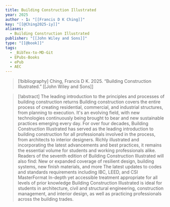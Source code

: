 ```yaml
---
title: Building Construction Illustrated
year: 2025
author - 1: "[[Francis D K Ching]]"
key: "[[@Ching2025-iy]]"
aliases:
  - Building Construction Illustrated
publisher: "[[John Wiley and Sons]]"
type: "[[@book]]"
tags:
  - _BibTex-to-MD-Git
  - EPubs-Books
  - ePub
  - AEC
---
```


> [!bibliography]
> Ching, Francis D K. 2025. “Building Construction Illustrated.” [[John Wiley and Sons]]

> [!abstract]
> The leading introduction to the principles and processes of building construction returns Building construction covers the entire process of creating residential, commercial, and industrial structures, from planning to execution. It's an evolving field, with new technologies continuously being brought to bear and new sustainable practices emerging every day. For over four decades, Building Construction Illustrated has served as the leading introduction to building construction for all professionals involved in the process, from architects to interior designers. Richly illustrated and incorporating the latest advancements and best practices, it remains the essential volume for students and working professionals alike. Readers of the seventh edition of Building Construction Illustrated will also find: New or expanded coverage of resilient design, building systems, new finish materials, and more The latest updates to codes and standards requirements including IBC, LEED, and CSI MasterFormat In-depth yet accessible treatment appropriate for all levels of prior knowledge Building Construction Illustrated is ideal for students in architecture, civil and structural engineering, construction management, and interior design, as well as practicing professionals across the building trades.